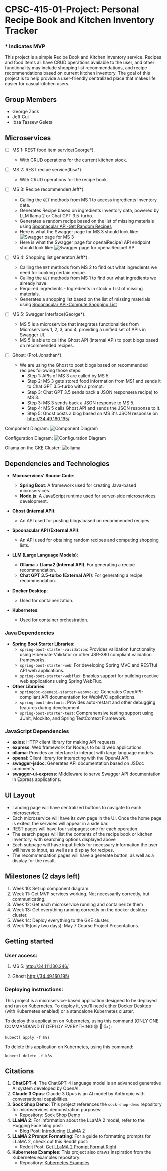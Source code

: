 # CPSC-415-01-Project: Personal Recipe Book and Kitchen Inventory Tracker
### * Indicates MVP

This project is a simple Recipe Book and Kitchen Inventory service. Recipes and food items all have CRUD operations available to the user, and other functionality may include shopping list recommendations, and recipe recommendations based on current kitchen inventory. The goal of this project is to help provide a user-friendly centralized place that makes life easier for casual kitchen users.

## Group Members
- George Zack
- Jeff Cui
- Ibsa Tassew Geleta

## Microservices

- [ ] MS 1: REST food item service(George*). 
    - With CRUD operations for the current kitchen stock.

- [ ] MS 2: REST recipe service(Ibsa*).
    - With CRUD operations for the recipe book.  

- [ ] MS 3: Recipe recommender(Jeff*).
    - Calling the `GET` methods from MS 1 to access ingredients inventory data.
    - Generates Recipe based on ingredients inventory data, powered by LLM llama 2 or Chat GPT 3.5-turbo.
    - Generates a random recipe based on the list of missing materials using [Spoonacular API-Get Random Recipes](https://spoonacular.com/food-api/docs#Get-Random-Recipes) 
    - Here is what the Swagger page for MS 3 should look like:
    ![Swagger page for MS 3](images/ms3.png) 
    - Here is what the Swagger page for openaiRecipe1 API endpoint should look like:
    ![Swagger page for openaiRecipe1 AP](images/openai.png) 

- [ ] MS 4: Shopping list generator(Jeff*).
    - Calling the `GET` methods from MS 2 to find out what ingredients we need for cooking certain recipe.
    - Calling the `GET` methods from MS 1 to find our what ingredients we already have.
    - Required ingredients - Ingredients in stock = List of missing materials. 
    - Generates a shopping list based on the list of missing materials using [Spoonacular API-Compute Shopping List](https://spoonacular.com/food-api/docs#Compute-Shopping-List)  

- [ ] MS 5: Swagger Interface(George*).  
    - MS 5 is a microservice that integrates functionalities from Microservices 1, 2, 3, and 4, providing a unified set of APIs in Swagger UI.  
    - MS 5 is able to call the Ghost API (internal API) to post blogs based on recommended recipes.  

- [ ] Ghost: (Prof.Jonathan*).
    - We are using the Ghost to post blogs based on recommended recipes following those steps:
        - Step 1: APIs of MS 3 are called by MS 5.
        - Step 2: MS 3 gets stored food information from MS1 and sends it to Chat GPT 3.5-turbo with a prompt.
        - Step 3: Chat GPT 3.5 sends back a JSON response(a recipe) to MS 3.
        - Step 3: MS 3 sends back a JSON response to MS 5.
        - Step 4: MS 5 calls Ghost API and sends the JSON response to it.
        - Step 5: Ghost posts a blog based on MS 3's JSON response on http://34.49.160.195/.



Component Diagram:
![Component Diagram](images/componentUML.png)  

Configuration Diagram:
![Configuration Diagram](images/configurationUML.png)  

Ollama on the GKE Cluster:
![ollama](images/ollama.png)

## Dependencies and Technologies

- **Microservices' Source Code**:
  - **Spring Boot**: A framework used for creating Java-based microservices.
  - **Node.js**: A JavaScript runtime used for server-side microservices development.

- **Ghost (Internal API)**:
  - An API used for posting blogs based on recommended recipes.

- **Spoonacular API (External API)**:
  - An API used for obtaining random recipes and computing shopping lists.


- **LLM (Large Language Models)**:
  - **Ollama + Llama2 (Internal API)**: For generating a recipe recommendation.
  - **Chat GPT 3.5-turbo (External API)**: For generating a recipe recommendation.

- **Docker Desktop**:
  - Used for containerization.

- **Kubernetes**:
  - Used for container orchestration.

### Java Dependencies
- **Spring Boot Starter Libraries**:
  - `spring-boot-starter-validation`: Provides validation functionality using Hibernate Validator or other JSR-380 compliant validation frameworks.
  - `spring-boot-starter-web`: For developing Spring MVC and RESTful API web applications.
  - `spring-boot-starter-webflux`: Enables support for building reactive web applications using Spring WebFlux.
- **Other Libraries**:
  - `springdoc-openapi-starter-webmvc-ui`: Generates OpenAPI-compliant API documentation for WebMVC applications.
  - `spring-boot-devtools`: Provides auto-restart and other debugging features during development.
  - `spring-boot-starter-test`: Comprehensive testing support using JUnit, Mockito, and Spring TestContext Framework.

### JavaScript Dependencies
- **axios**: HTTP client library for making API requests.
- **express**: Web framework for Node.js to build web applications.
- **ollama**: Provides an interface to interact with large language models.
- **openai**: Client library for interacting with the OpenAI API.
- **swagger-jsdoc**: Generates API documentation based on JSDoc comments.
- **swagger-ui-express**: Middleware to serve Swagger API documentation in Express applications.


## UI Layout
- Landing page will have centralized buttons to navigate to each microservice.
- Each microservice will have its own page in the UI. Once the home page is exited, the services will appear in a side bar.
- REST pages will have four subpages; one for each operation.
- The search pages will list the contents of the recipe book or kitchen inventory, with searching options displayed above
- Each subpage will have input fields for necessary information the user will have to input, as well as a display for recipes.
- The recommendation pages will have a generate button, as well as a display for the result.  

## Milestones (2 days left)
1. Week 10: Set up component diagram.
2. Week 11: Get MVP services working. Not necessarily correctly, but communicating.
3. Week 12: Get each microservice running and containerize them
4. Week 13: Get everything running correctly on the docker desktop cluster.
5. Week 14: Deploy everything to the GKE cluster. 
6. Week 15(only two days): May 7 Course Project Presentations.  

## Getting started
### User access: 
1. MS 5: http://34.111.130.246/  

2. Ghost: http://34.49.160.195/

### Deploying instructions:   
This project is a microservice-based application designed to be deployed and run on Kubernetes. To deploy it, you'll need either Docker Desktop (with Kubernetes enabled) or a standalone Kubernetes cluster.

To deploy this application on Kubernetes, using this command (ONLY ONE COMMAND!AND IT DEPLOY EVERYTHING!:smile: :rocket: :+1:
):
```
kubectl apply -f k8s 
```
To delete this application on Kubernetes, using this command:
```
kubectl delete -f k8s 
```

## Citations
1. **ChatGPT-4**: The ChatGPT-4 language model is an advanced generative AI system developed by OpenAI.
2. **Claude 3 Opus**: Claude 3 Opus is an AI model by Anthropic with conversational capabilities.
3. **Sock Shop Demo**: This project references the `sock-shop-demo` repository for microservices demonstration purposes:
   - Repository: [Sock Shop Demo](https://github.com/ocp-power-demos/sock-shop-demo)
4. **LLaMA 2**: For information about the LLaMA 2 model, refer to the Hugging Face blog post:
   - Blog Post: [Introducing LLaMA 2](https://huggingface.co/blog/llama2)
5. **LLaMA 2 Prompt Formatting**: For a guide to formatting prompts for LLaMA 2, check out this Reddit post:
   - Reddit Post: [Get LLaMA 2 Prompt Format Right](https://www.reddit.com/r/LocalLLaMA/comments/155po2p/get_llama_2_prompt_format_right/)
6. **Kubernetes Examples**: This project also draws inspiration from the Kubernetes examples repository:
   - Repository: [Kubernetes Examples](https://github.com/kubernetes/examples)